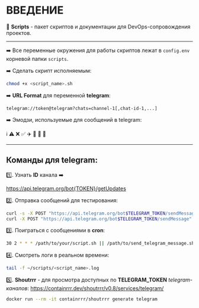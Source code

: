# ВВЕДЕНИЕ

🚀 **Scripts** - пакет скриптов и документации для DevOps-сопровождения проектов.

---
➡️ Все переменные окружения для работы скриптов лежат в `config.env` корневой папки `scripts`.

➡️ Сделать скрипт исполняемым:
```bash
chmod +x <script_name>.sh
```

➡️ **URL Format** для переменной **telegram**:

`telegram://token@telegram?chats=channel-1[,chat-id-1,...]`

➡️ Эмодзи, используемые для сообщений в telegram:

ℹ️ ⚠️ ❌ ✅ ✈️ 🤬 🔔 🚀

---
## Команды для telegram:

1️⃣. Узнать **ID** канала ➡️

https://api.telegram.org/bot{TOKEN}/getUpdates

2️⃣. Отправка сообщений для тестирования:

```bash
curl -s -X POST "https://api.telegram.org/bot$TELEGRAM_TOKEN/sendMessage" -d "chat_id=$CHAT_ID&text=$MESSAGE"
curl -X POST "https://api.telegram.org/bot$TELEGRAM_TOKEN/sendMessage" -d "chat_id=$CHAT_ID&text=Тестовое сообщение"
```

3️⃣. Поиграться с сообщениями в **cron**:

```bash
30 2 * * * /path/to/your/script.sh || /path/to/send_telegram_message.sh "Cron job failed!"
```

4️⃣. Смотреть логи в реальном времени:

```bash
tail -f ~/scripts/<script_name>.log
```

5️⃣. **Shoutrrr** - для просмотра доступных по **TELEGRAM_TOKEN** _telegram-каналов_:
https://containrrr.dev/shoutrrr/v0.8/services/telegram/

```bash
docker run --rm -it containrrr/shoutrrr generate telegram
```

